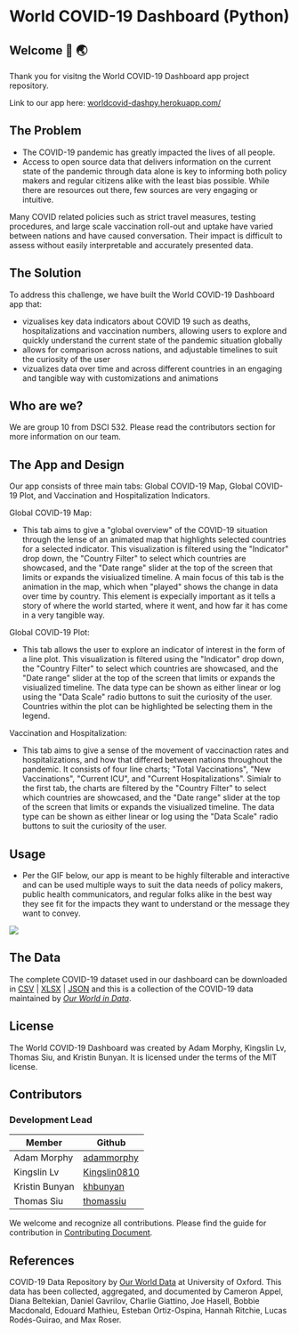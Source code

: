 # World COVID-19 Dashboard (Python)

## Welcome :microbe: :earth_asia:

Thank you for visitng the World COVID-19 Dashboard app project repository.

Link to our app here: [worldcovid-dashpy.herokuapp.com/](worldcovid-dashpy.herokuapp.com/)

## The Problem

- The COVID-19 pandemic has greatly impacted the lives of all people.
- Access to open source data that delivers information on the current state of the pandemic through data alone is key to informing both policy makers and regular citizens alike with the least bias possible. While there are resources out there, few sources are very engaging or intuitive.

Many COVID related policies such as strict travel measures, testing procedures, and large scale vaccination roll-out and uptake have varied between nations and have caused conversation. Their impact is difficult to assess without easily interpretable and accurately presented data.

## The Solution
To address this challenge, we have built the World COVID-19 Dashboard app that:
- vizualises key data indicators about COVID 19 such as deaths, hospitalizations and vaccination numbers, allowing users to explore and quickly understand the current state of the pandemic situation globally
- allows for comparison across nations, and adjustable timelines to suit the curiosity of the user
- vizualizes data over time and across different countries in an engaging and tangible way with customizations and animations

## Who are we?

We are group 10 from DSCI 532. Please read the contributors section for more information on our team.

## The App and Design
Our app consists of three main tabs: Global COVID-19 Map, Global COVID-19 Plot, and Vaccination and Hospitalization Indicators.

Global COVID-19 Map:
 - This tab aims to give a "global overview" of the COVID-19 situation through the lense of an animated map that highlights selected countries for a selected indicator. This visualization is filtered using the "Indicator" drop down, the "Country Filter" to select which countries are showcased, and the "Date range" slider at the top of the screen that limits or expands the visiualized timeline. A main focus of this tab is the animation in the map, which when "played" shows the change in data over time by country. This element is expecially important as it tells a story of where the world started, where it went, and how far it has come in a very tangible way.

Global COVID-19 Plot:  
- This tab allows the user to explore an indicator of interest in the form of a line plot. This visualization is filtered using the "Indicator" drop down, the "Country Filter" to select which countries are showcased, and the "Date range" slider at the top of the screen that limits or expands the visiualized timeline. The data type can be shown as either linear or log using the "Data Scale" radio buttons to suit the curiosity of the user. Countries within the plot can be highlighted be selecting them in the legend.

Vaccination and Hospitalization:
- This tab aims to give a sense of the movement of vaccinaction rates and hospitalizations, and how that differed between nations throughout the pandemic. It consists of four line charts; "Total Vaccinations", "New Vaccinations", "Current ICU", and "Current Hospitalizations". Simialr to the first tab, the charts are filtered by the "Country Filter" to select which countries are showcased, and the "Date range" slider at the top of the screen that limits or expands the visiualized timeline. The data type can be shown as either linear or log using the "Data Scale" radio buttons to suit the curiosity of the user.

## Usage
- Per the GIF below, our app is meant to be highly filterable and interactive and can be used multiple ways to suit the data needs of policy makers, public health communicators, and regular folks alike in the best way they see fit for the impacts they want to understand or the message they want to convey.

![](docs/images/Usage.gif)

## The Data
The complete COVID-19 dataset used in our dashboard can be downloaded in [CSV](https://covid.ourworldindata.org/data/owid-covid-data.csv) | [XLSX](https://covid.ourworldindata.org/data/owid-covid-data.xlsx) | [JSON](https://covid.ourworldindata.org/data/owid-covid-data.json) and this is a collection of the COVID-19 data maintained by [_Our World in Data_](https://ourworldindata.org/coronavirus).

## License

The World COVID-19 Dashboard was created by Adam Morphy, Kingslin Lv, Thomas Siu, and Kristin Bunyan. It is licensed under the terms of the MIT license.

## Contributors
### Development Lead

| Member        | Github                                            |
|---------------|---------------------------------------------------|
| Adam Morphy   | [adammorphy](https://github.com/adammorphy)       |
| Kingslin Lv   | [Kingslin0810](https://github.com/Kingslin0810)   |
| Kristin Bunyan| [khbunyan](https://github.com/khbunyan)           |
| Thomas Siu    | [thomassiu](https://github.com/thomassiu)         |

We welcome and recognize all contributions. Please find the guide for contribution in [Contributing Document](https://github.com/UBC-MDS/group10-worldcovid-dashpython/blob/main/CONTRIBUTING.md).

## References

COVID-19 Data Repository by [Our World Data](https://ourworldindata.org/coronavirus) at University of Oxford. This data has been collected, aggregated, and documented by Cameron Appel, Diana Beltekian, Daniel Gavrilov, Charlie Giattino, Joe Hasell, Bobbie Macdonald, Edouard Mathieu, Esteban Ortiz-Ospina, Hannah Ritchie, Lucas Rodés-Guirao, and Max Roser.
